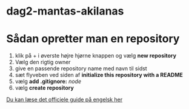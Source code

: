 # dag2-mantas-akilanas


# Sådan opretter man en repository

1. klik på + i øverste højre hjørne knappen og vælg **new repository**
1. Vælg den rigtig owner
1. give en passende repository name med navn til sidst
1. sæt flyveben ved siden af **initialize this repository with a README**
1. vælg **add .gitignore:** *node*
1. vælg **create repository**

[Du kan læse det officiele guide på engelsk her](https://help.github.com/articles/create-a-repo/)